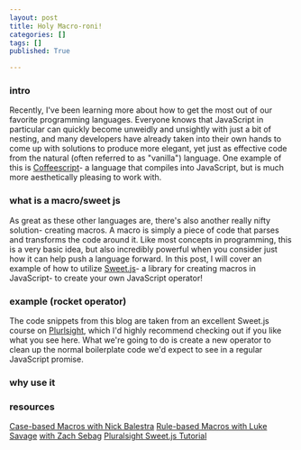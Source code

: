 ```yaml
---
layout: post
title: Holy Macro-roni!
categories: []
tags: []
published: True

---
```


### intro
Recently, I've been learning more about how to get the most out of our favorite programming languages. Everyone knows that JavaScript in particular can quickly become unweidly and unsightly with just a bit of nesting, and many developers have already taken into their own hands to come up with solutions to produce more elegant, yet just as effective code from the natural (often referred to as "vanilla") language. One example of this is [Coffeescript](http://coffeescript.org/)- a language that compiles into JavaScript, but is much more aesthetically pleasing to work with.

### what is a macro/sweet js
As great as these other languages are, there's also another really nifty solution- creating macros. A macro is simply a piece of code that parses and transforms the code around it. Like most concepts in programming, this is a very basic idea, but also incredibly powerful when you consider just how it can help push a language forward. In this post, I will cover an example of how to utilize [Sweet.js](http://sweetjs.org/)- a library for creating macros in JavaScript- to create your own JavaScript operator!

### example (rocket operator)
The code snippets from this blog are taken from an excellent Sweet.js course on [Plurlsight](http://www.pluralsight.com/courses/sweet-js-get-started), which I'd highly recommend checking out if you like what you see here. What we're going to do is create a new operator to clean up the normal boilerplate code we'd expect to see in a regular JavaScript promise.

### why use it

### resources
[Case-based Macros with Nick Balestra](http://nick.balestra.ch/2015/sweetjs-case-macros-for-javascript/)
[Rule-based Macros with Luke Savage](http://lukesavage.me/technical/2015/08/29/sweetjs-and-rule-based-macros/)
[with Zach Sebag]()
[Pluralsight Sweet.js Tutorial](http://www.pluralsight.com/courses/sweet-js-get-started)